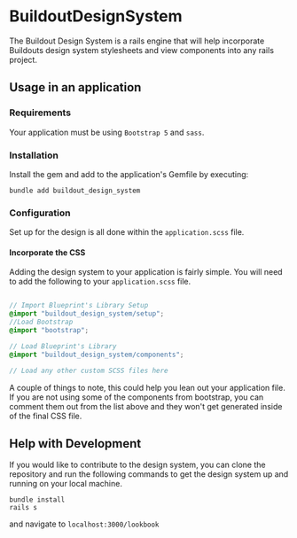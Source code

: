 # BuildoutDesignSystem
The Buildout Design System is a rails engine that will help incorporate Buildouts design system stylesheets and view components into any rails project.

## Usage in an application

### Requirements

Your application must be using `Bootstrap 5` and `sass`.

### Installation

Install the gem and add to the application's Gemfile by executing:

```shell
bundle add buildout_design_system
```

### Configuration
Set up for the design is all done within the `application.scss` file. 

#### Incorporate the CSS

Adding the design system to your application is fairly simple. You will need to add the following to your `application.scss` file.
```scss

// Import Blueprint's Library Setup
@import "buildout_design_system/setup";
//Load Bootstrap
@import "bootstrap";

// Load Blueprint's Library
@import "buildout_design_system/components";

// Load any other custom SCSS files here
```

A couple of things to note, this could help you lean out your application file. If you are not using some of the components from bootstrap, you can comment them out from the list above and they won't get generated inside of the final CSS file.

## Help with Development
If you would like to contribute to the design system, you can clone the repository and run the following commands to get the design system up and running on your local machine.

```shell
bundle install
rails s
```
and navigate to `localhost:3000/lookbook`
